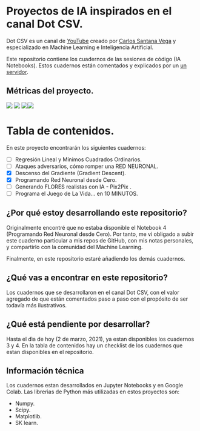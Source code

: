 # Proyectos de IA inspirados en el canal Dot CSV.

Dot CSV es un canal de [YouTube](https://www.youtube.com/channel/UCy5znSnfMsDwaLlROnZ7Qbg "YouTube") creado por [Carlos Santana Vega](https://github.com/dotcsv "Carlos Santana Vega") y especializado en Machine Learning e Inteligencia Artificial.

Este repositorio contiene los cuadernos de las sesiones de código (IA Notebooks). Estos cuadernos están comentados y explicados por un [un servidor](https://meluiscruz.com/ "un servidor").

## Métricas del proyecto.

![](https://img.shields.io/github/stars/Meluiscruz/IA_Notebooks_de_Dot_CSV.svg) ![](https://img.shields.io/github/forks/Meluiscruz/IA_Notebooks_de_Dot_CSV.svg) ![](https://img.shields.io/github/issues/Meluiscruz/IA_Notebooks_de_Dot_CSV.svg)![](https://img.shields.io/github/tag/Meluiscruz/IA_Notebooks_de_Dot_CSV.svg)

# Tabla de contenidos.

En este proyecto encontrarán los siguientes cuadernos:

 - [ ] Regresión Lineal y Mínimos Cuadrados Ordinarios.
 - [ ] Ataques adversarios, cómo romper una RED NEURONAL.
 - [x] Descenso del Gradiente (Gradient Descent).
 - [x] Programando Red Neuronal desde Cero.
 - [ ] Generando FLORES realistas con IA - Pix2Pix .
 - [ ] Programa el Juego de La Vida... en 10 MINUTOS.

## ¿Por qué estoy desarrollando este repositorio?

Originalmente encontré que no estaba disponible el Notebook 4 (Programando Red Neuronal desde Cero). Por tanto, me vi obligado a subir este cuaderno particular a mis repos de GitHub, con mis notas personales, y compartirlo con la comunidad del Machine Learning.

Finalmente, en este repositorio estaré añadiendo los demás cuadernos.

## ¿Qué vas a encontrar en este repositorio?

Los cuadernos que se desarrollaron en el canal Dot CSV, con el valor agregado de que están comentados paso a paso con el propósito de ser todavía más ilustrativos.

## ¿Qué está pendiente por desarrollar?

Hasta el dìa de hoy (2 de marzo, 2021), ya estan disponibles los cuadernos 3 y 4. En la tabla de contenidos hay un checklist de los cuadernos que estan disponibles en el repositorio.

## Información técnica

Los cuadernos estan desarrollados en Jupyter Notebooks y en Google Colab. Las librerìas de Python más utilizadas en estos proyectos son:

 - Numpy.
 - Scipy.
 - Matplotlib.
 - SK learn.
